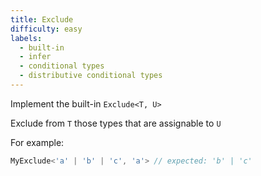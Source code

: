 ```yaml
---
title: Exclude
difficulty: easy
labels: 
  - built-in
  - infer
  - conditional types
  - distributive conditional types
---
```

Implement the built-in `Exclude<T, U>`

Exclude from `T` those types that are assignable to `U`

For example:

```ts
MyExclude<'a' | 'b' | 'c', 'a'> // expected: 'b' | 'c'
```
